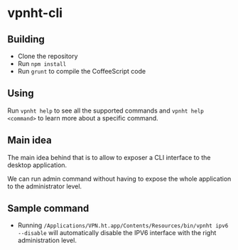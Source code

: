 # vpnht-cli

## Building
  * Clone the repository
  * Run `npm install`
  * Run `grunt` to compile the CoffeeScript code

## Using

Run `vpnht help` to see all the supported commands and `vpnht help <command>` to
learn more about a specific command.

## Main idea

The main idea behind that is to allow to exposer a CLI interface to the desktop application.

We can run admin command without having to expose the whole application to the administrator level.

## Sample command

  * Running `/Applications/VPN.ht.app/Contents/Resources/bin/vpnht ipv6 --disable` will automatically disable the IPV6 interface with the right administration level.
